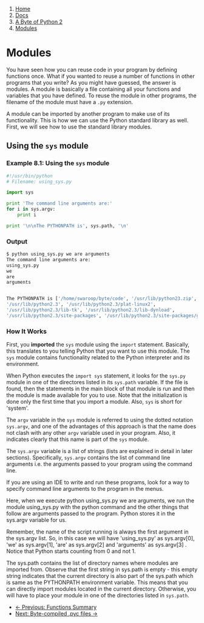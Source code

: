 <!-- -
Title: A Byte of Python 2: Modules
Author: Swaroop C H
Editor: Marios Zindilis
First Published: 2003
Last Updated: 2014-02-14
- -->

<ol class='breadcrumb' itemprop='breadcrumb'>
	<li><a href="/">Home</a></li>
	<li><a href="/docs/">Docs</a></li>
	<li><a href="/docs/a-byte-of-python-2/">A Byte of Python 2</a></li>
	<li><a href="/docs/a-byte-of-python-2/modules/">Modules</a></li>
</ol>

Modules
=======

You have seen how you can reuse code in your program by defining 
functions once. What if you wanted to reuse a number of functions in 
other programs that you write? As you might have guessed, the answer 
is modules. A module is basically a file containing all your functions 
and variables that you have defined. To reuse the module in other 
programs, the filename of the module must have a `.py` extension.

A module can be imported by another program to make use of its 
functionality. This is how we can use the Python standard library as 
well. First, we will see how to use the standard library modules. 

Using the `sys` module
----------------------

### Example 8.1: Using the `sys` module ###

```python
#!/usr/bin/python
# Filename: using_sys.py

import sys

print 'The command line arguments are:'
for i in sys.argv:
	print i

print '\n\nThe PYTHONPATH is', sys.path, '\n'
```

### Output ###

```bash
$ python using_sys.py we are arguments
The command line arguments are:
using_sys.py
we
are
arguments


The PYTHONPATH is ['/home/swaroop/byte/code', '/usr/lib/python23.zip',
'/usr/lib/python2.3', '/usr/lib/python2.3/plat-linux2',
'/usr/lib/python2.3/lib-tk', '/usr/lib/python2.3/lib-dynload',
'/usr/lib/python2.3/site-packages', '/usr/lib/python2.3/site-packages/gtk-2.0']
```

### How It Works ###

First, you **imported** the `sys` module using the `import` statement. 
Basically, this translates to you telling Python that you want to use 
this module. The `sys` module contains functionality related to the 
Python interpreter and its environment.

When Python executes the `import sys` statement, it looks for the 
`sys.py` module in one of the directores listed in its `sys.path` 
variable. If the file is found, then the statements in the main block 
of that module is run and then the module is made available for you to 
use. Note that the initialization is done only the first time that you 
import a module. Also, `sys` is short for 'system'.

The `argv` variable in the `sys` module is referred to using the dotted 
notation `sys.argv`, and one of the advantages of this approach is that 
the name does not clash with any other `argv` variable used in your 
program. Also, it indicates clearly that this name is part of the `sys` 
module.

The `sys.argv` variable is a list of strings (lists are explained in 
detail in later sections). Specifically, `sys.argv` contains the list of 
command line arguments i.e. the arguments passed to your program using 
the command line.

If you are using an IDE to write and run these programs, look for a way 
to specify command line arguments to the program in the menus.

Here, when we execute python using_sys.py we are arguments, we run the module using_sys.py with the python command and the other things that follow are arguments passed to the program. Python stores it in the sys.argv variable for us.

Remember, the name of the script running is always the first argument in the sys.argv list. So, in this case we will have 'using_sys.py' as sys.argv[0], 'we' as sys.argv[1], 'are' as sys.argv[2] and 'arguments' as sys.argv[3] . Notice that Python starts counting from 0 and not 1.

The sys.path contains the list of directory names where modules are imported from. Observe that the first string in sys.path is empty - this empty string indicates that the current directory is also part of the sys.path which is same as the PYTHONPATH environment variable. This means that you can directly import modules located in the current directory. Otherwise, you will have to place your module in one of the directories listed in `sys.path`. 

<ul class='pager'>
	<li class='previous'><a href='/docs/a-byte-of-python-2/functions/summary.html'>&larr; Previous: Functions Summary</a></li>
	<li class='next'><a href='/docs/a-byte-of-python-2/modules/byte-compiled-pyc-files.html'>Next: Byte-compiled .pyc files &rarr;</a></li>
</ul>
